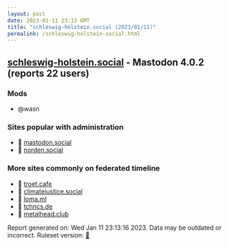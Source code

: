 ```yaml
---
layout: post
date: 2023-01-11 23:13 GMT
title: "schleswig-holstein.social (2023/01/11)"
permalink: /schleswig-holstein-social.html
---
```



## [schleswig-holstein.social](https://schleswig-holstein.social) - Mastodon 4.0.2 (reports 22 users)

### Mods
 * @wasn

### Sites popular with administration

* 🐘 [mastodon.social](/mastodon-social.html)
* 🐘 [norden.social](/norden-social.html)

### More sites commonly on federated timeline

* 🐘 [troet.cafe](/troet-cafe.html)
* 🐘 [climatejustice.social](/climatejustice-social.html)
* 🐘 [loma.ml](/loma-ml.html)
* 🐘 [tchncs.de](/tchncs-de.html)
* 🐘 [metalhead.club](/metalhead-club.html)

Report generated on: Wed Jan 11 23:13:16 2023. Data may be outdated or incorrect.
Ruleset version: [🧁](/version-cupcake)
